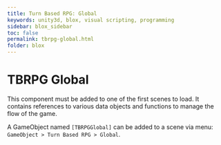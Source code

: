 ```yaml
---
title: Turn Based RPG: Global
keywords: unity3d, blox, visual scripting, programming
sidebar: blox_sidebar
toc: false
permalink: tbrpg-global.html
folder: blox
---
```


TBRPG Global
============

This component must be added to one of the first scenes to load. It contains references to various data objects and functions to manage the flow of the game.

A GameObject named `[TBRPGGlobal]` can be added to a scene via menu: `GameObject > Turn Based RPG > Global`.
